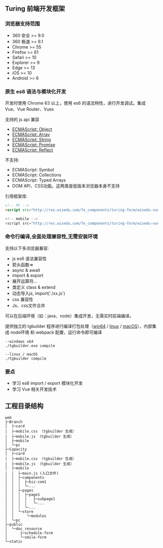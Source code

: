 ## Turing 前端开发框架

### 浏览器支持范围

* 360 安全 >= 9.0
* 360 极速 >= 9.1
* Chrome >= 55
* Firefox >= 61
* Safari >= 10 
* Explorer >= 9 
* Edge >= 13 
* iOS >= 10 
* Android >= 6

### 原生 es6 语法与模块化开发

开发时使用 Chrome 63 以上，使用 es6 的语法特性，进行开发调试。集成 Vue、Vue Router、Vuex

支持的 js api 兼容

* [ECMAScript: Object](https://developer.mozilla.org/zh-CN/docs/Web/JavaScript/Reference/Global_Objects/Object)
* [ECMAScript: Array](https://developer.mozilla.org/zh-CN/docs/Web/JavaScript/Reference/Global_Objects/Array)
* [ECMAScript: String](https://developer.mozilla.org/zh-CN/docs/Web/JavaScript/Reference/Global_Objects/String)
* [ECMAScript: Promise](https://developer.mozilla.org/zh-CN/docs/Web/JavaScript/Reference/Global_Objects/Promise)
* [ECMAScript: Reflect](https://developer.mozilla.org/zh-CN/docs/Web/JavaScript/Reference/Global_Objects/Reflect)

不支持:

* ECMAScript: Symbol
* ECMAScript: Collections
* ECMAScript: Typed Arrays
* DOM API、CSS功能。这两类是低版本浏览器本身不支持


引用框架库:

```html
<!-- PC -->
<script src="http://res.wisedu.com/fe_components/turing-form/wisedu-vue.pc.min.js">

<!-- mobile -->
<script src="http://res.wisedu.com/fe_components/turing-form/wisedu-vue.mobile.min.js">
```


### 命令行编译,全面处理兼容性,无需安装环境

支持以下多浏览器兼容:

* js es6 语法兼容性
 * 箭头函数=>
 * async & await 
 * import & export 
 * 展开运算符... 
 * 类定义 class & extend 
 * 动态导入js, import('./xx.js')
* css 兼容性
* Js、css文件合并

可以在后端环境（如：java、node）集成开发，无需实时前端编译。

提供独立的 tgbuilder 程序进行编译打包处理（[win64](#) / [linux](#) / [macOS](#)），内部集成 node环境 和 webpack 配置，运行命令即可编译


```
--windows x64
./tgbuilder.exe compile

--linux / macOS
./tgbuilder compile
```



### 要点

* 学习 es6 import / export 模块化开发
* 学习 Vue 相关开发技术



## 工程目录结构

```
web
├─Branch
│  ├─card
│  ├─mobile.css （tgbuilder 生成）
│  ├─mobile.js （tgbuilder 生成）
│  ├─mobile
│  └─pc
├─Capacity
│  ├─card
│  ├─mobile.css （tgbuilder 生成）
│  ├─mobile.js （tgbuilder 生成）
│  ├─mobile
│  │  ├─main.js (入口文件)
│  │  ├─components
│  │  │  ├─biz-com1
│  │  │  └─...
│  │  ├─pages
│  │  │  ├─page1
│  │  │  │   ├─subpage1
│  │  │  │   └─...
│  │  │  └─...
│  │  └─store
│  │      └─modules
│  └─pc
├─public
│  └─doc_resource
│      ├─schedule-form
│      └─smile-form
└─static
```